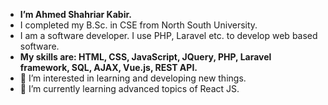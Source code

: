- **I’m Ahmed Shahriar Kabir.**
- I completed my B.Sc. in CSE from North South University.
- I am a software developer. I use PHP, Laravel etc. to develop web based software.
- **My skills are: HTML, CSS, JavaScript, JQuery, PHP, Laravel framework, SQL, AJAX, Vue.js, REST API.**
- 👀 I’m interested in learning and developing new things.
- 🌱 I’m currently learning advanced topics of React JS.

<!---
shrkabir/shrkabir is a ✨ special ✨ repository because its `README.md` (this file) appears on your GitHub profile.
You can click the Preview link to take a look at your changes.
--->
